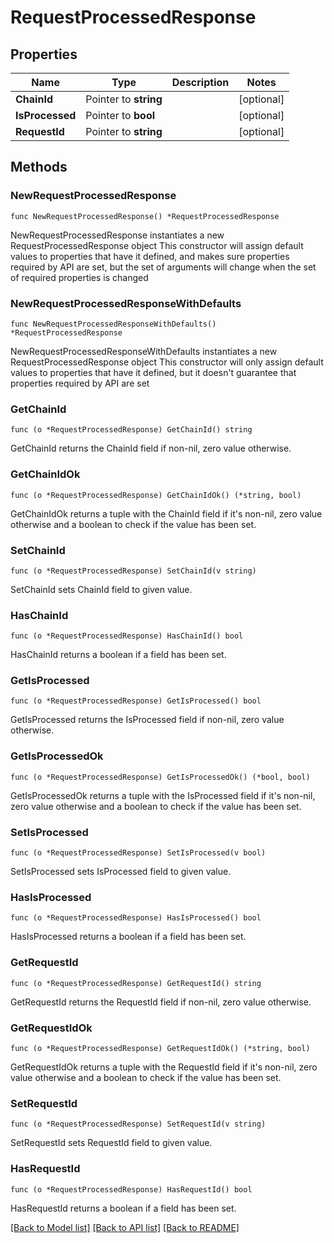 # RequestProcessedResponse

## Properties

Name | Type | Description | Notes
------------ | ------------- | ------------- | -------------
**ChainId** | Pointer to **string** |  | [optional] 
**IsProcessed** | Pointer to **bool** |  | [optional] 
**RequestId** | Pointer to **string** |  | [optional] 

## Methods

### NewRequestProcessedResponse

`func NewRequestProcessedResponse() *RequestProcessedResponse`

NewRequestProcessedResponse instantiates a new RequestProcessedResponse object
This constructor will assign default values to properties that have it defined,
and makes sure properties required by API are set, but the set of arguments
will change when the set of required properties is changed

### NewRequestProcessedResponseWithDefaults

`func NewRequestProcessedResponseWithDefaults() *RequestProcessedResponse`

NewRequestProcessedResponseWithDefaults instantiates a new RequestProcessedResponse object
This constructor will only assign default values to properties that have it defined,
but it doesn't guarantee that properties required by API are set

### GetChainId

`func (o *RequestProcessedResponse) GetChainId() string`

GetChainId returns the ChainId field if non-nil, zero value otherwise.

### GetChainIdOk

`func (o *RequestProcessedResponse) GetChainIdOk() (*string, bool)`

GetChainIdOk returns a tuple with the ChainId field if it's non-nil, zero value otherwise
and a boolean to check if the value has been set.

### SetChainId

`func (o *RequestProcessedResponse) SetChainId(v string)`

SetChainId sets ChainId field to given value.

### HasChainId

`func (o *RequestProcessedResponse) HasChainId() bool`

HasChainId returns a boolean if a field has been set.

### GetIsProcessed

`func (o *RequestProcessedResponse) GetIsProcessed() bool`

GetIsProcessed returns the IsProcessed field if non-nil, zero value otherwise.

### GetIsProcessedOk

`func (o *RequestProcessedResponse) GetIsProcessedOk() (*bool, bool)`

GetIsProcessedOk returns a tuple with the IsProcessed field if it's non-nil, zero value otherwise
and a boolean to check if the value has been set.

### SetIsProcessed

`func (o *RequestProcessedResponse) SetIsProcessed(v bool)`

SetIsProcessed sets IsProcessed field to given value.

### HasIsProcessed

`func (o *RequestProcessedResponse) HasIsProcessed() bool`

HasIsProcessed returns a boolean if a field has been set.

### GetRequestId

`func (o *RequestProcessedResponse) GetRequestId() string`

GetRequestId returns the RequestId field if non-nil, zero value otherwise.

### GetRequestIdOk

`func (o *RequestProcessedResponse) GetRequestIdOk() (*string, bool)`

GetRequestIdOk returns a tuple with the RequestId field if it's non-nil, zero value otherwise
and a boolean to check if the value has been set.

### SetRequestId

`func (o *RequestProcessedResponse) SetRequestId(v string)`

SetRequestId sets RequestId field to given value.

### HasRequestId

`func (o *RequestProcessedResponse) HasRequestId() bool`

HasRequestId returns a boolean if a field has been set.


[[Back to Model list]](../README.md#documentation-for-models) [[Back to API list]](../README.md#documentation-for-api-endpoints) [[Back to README]](../README.md)


